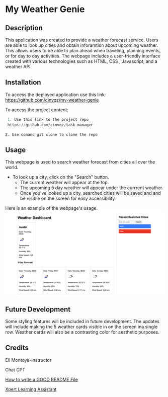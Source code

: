 # My Weather Genie


## Description

This application was created to provide a weather forecast service. Users are able to look up cities and obtain inforamtion about upcoming weather. This allows users to be able to plan ahead when traveling, planning events, or for day to day activities.
The webpage includes a user-friendly interface created with various technologies such as HTML, CSS , Javascript, and a weather API.

## Installation
To access the deployed application use this link:
https://github.com/cinvqz/my-weather-genie

To access the project content:
   ```python
    1. Use this link to the project repo
    https://github.com/cinvqz/task-manager
   ```
    2. Use comand git clone to clone the repo

## Usage
This webpage is used to search weather forecast from cities all over the world.
- To look up a city, click on the "Search" button.
    - The current weather will appear at the top.
    - The upcoming 5 day weather will appear under the currrent weather.
    - Once you've looked up a city, searched cities will be saved and and be visible on the screen for easy accessibility.

Here is an example of the webpage's usage.
![My Weather Genie Home](<My weather genie.png>)


## Future Development
Some styling features will be included in future development.
The updates will include making the 5 weather cards visible in on the screen ina  single row. Weather cards will also be a contrasting color for aesthetic purposes. 

## Credits

Eli Montoya-Instructor

Chat GPT

[How to write a GOOD README File](https://www.freecodecamp.org/news/how-to-write-a-good-readme-file/)

[Xpert Learning Assistant](https://bootcampspot.instructure.com/courses/5281/external_tools/313)
